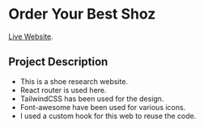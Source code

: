 # Order Your Best Shoz

[Live Website](https://shoz-analysis-website.netlify.app/reviews).

## Project Description

- This is a shoe research website.
- React router is used here.
- TailwindCSS has been used for the design.
- Font-awesome have been used for various icons.
- I used a custom hook for this web to reuse the code.
